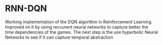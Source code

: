 # RNN-DQN
Working implementation of the DQN algorithm in Reinforcement Learning. Improved on it by using reccurent neural networks to capture better the time dependencies of the games. The next step is the use hyperbolic Neural Networks to see if it can capture temporal abstraction
